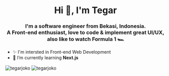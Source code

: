 <h1 align="center">Hi 👋, I'm Tegar</h1>
<h3 align="center">I'm a software engineer from Bekasi, Indonesia.<br>
A Front-end enthusiast, love to code & implement great UI/UX,
also like to watch Formula 1 🏎</h3>


- ✨ I'm intersted in Front-end Web Development
- 🌱 I’m currently learning **Next.js**

<img align="center" src="https://github-readme-stats.vercel.app/api/top-langs?username=tegarjoko&count_private=true&show_icons=true&locale=en&layout=compact&theme=dark#gh-dark-mode-only" alt="tegarjoko"/>
<img align="center" src="https://github-readme-stats.vercel.app/api?username=tegarjoko&show_icons=true&locale=en&theme=dark#gh-dark-mode-only" alt="tegarjoko" />

